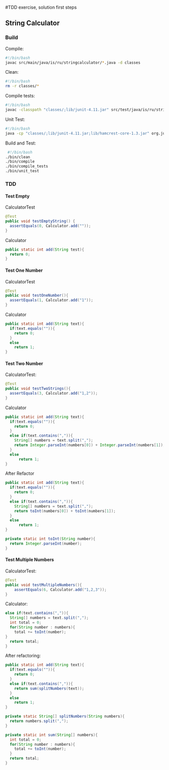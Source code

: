 #TDD exercise, solution first steps
## String Calculator

### Build
Compile:
```sh
#!/bin/bash    
javac src/main/java/is/ru/stringcalculator/*.java -d classes
```    
Clean:
```sh     
#!/bin/bash
rm -r classes/*
```
Compile tests:
```sh
#!/bin/bash
javac -classpath "classes/;lib/junit-4.11.jar" src/test/java/is/ru/stringcalculator/*.java -d classes
```
Unit Test:
```sh
#!/bin/bash
java -cp "classes/;lib/junit-4.11.jar;lib/hamcrest-core-1.3.jar" org.junit.runner.JUnitCore is.ru.stringcalculator.CalculatorTest
```

 Build and Test:
 ```sh
  #!/bin/bash
./bin/clean
./bin/compile
./bin/compile_tests
./bin/unit_test
```

### TDD

#### Test Empty
CalculatorTest
```java
@Test
public void testEmptyString() {
  assertEquals(0, Calculator.add(""));
}
```
Calculator    
```java
public static int add(String test){
  return 0;
}
```

#### Test One Number
CalculatorTest
```java
@Test
public void testOneNumber(){
  assertEquals(1, Calculator.add("1"));
}
```

Calculator
```java
public static int add(String text){
  if(text.equals("")){
    return 0;
  }
  else
  	return 1;
}
```        	
#### Test Two Number

CalculatorTest:
```java    
@Test
public void testTwoStrings(){
  assertEquals(3, Calculator.add("1,2"));
}
```
Calculator
```java
public static int add(String text){
  if(text.equals("")){
    return 0;
  }
  else if(text.contains(",")){
    String[] numbers = text.split(",");
    return Integer.parseInt(numbers[0]) + Integer.parseInt(numbers[1]);
  }
  else
	  return 1;
}
```
After Refactor
```java
public static int add(String text){
  if(text.equals("")){
    return 0;
  }
  else if(text.contains(",")){
    String[] numbers = text.split(",");
    return toInt(numbers[0]) + toInt(numbers[1]);
  }
  else
	  return 1;
}

private static int toInt(String number){
  return Integer.parseInt(number);
}

```

#### Test Multiple Numbers

CalculatorTest:
```java
@Test
public void testMultipleNumbers(){
	assertEquals(6, Calculator.add("1,2,3"));
}
```
Calculator:
```java
else if(text.contains(",")){
  String[] numbers = text.split(",");
  int total = 0;
  for(String number : numbers){
    total += toInt(number);
}
  return total;
}
```
After refactoring:
```java
public static int add(String text){
  if(text.equals("")){
    return 0;
  }
  else if(text.contains(",")){
    return sum(splitNumbers(text));
  }
  else
    return 1;
}

private static String[] splitNumbers(String numbers){
  return numbers.split(",");
}

private static int sum(String[] numbers){
  int total = 0;
  for(String number : numbers){
    total += toInt(number);
  }
  return total;
}
``` 
